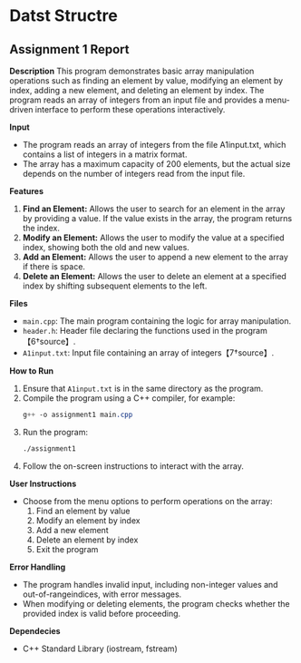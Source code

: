 # Datst Structre
## Assignment 1 Report

**Description**
This program demonstrates basic array manipulation operations such as finding an element by value, modifying an element by index, adding a new element, and deleting an element by index. The program reads an array of integers from an input file and provides a menu-driven interface to perform these operations interactively.

**Input**
- The program reads an array of integers from the file A1input.txt, which contains a list of integers in a matrix format.
- The array has a maximum capacity of 200 elements, but the actual size depends on the number of integers read from the input file.

**Features**
1. **Find an Element:** Allows the user to search for an element in the array by providing a value. If the value exists in the array, the program returns the index.
2. **Modify an Element:** Allows the user to modify the value at a specified index, showing both the old and new values.
3. **Add an Element:** Allows the user to append a new element to the array if there is space.
4. **Delete an Element:** Allows the user to delete an element at a specified index by shifting subsequent elements to the left.

**Files**
- `main.cpp`: The main program containing the logic for array manipulation.
- `header.h`: Header file declaring the functions used in the program【6†source】.
- `A1input.txt`: Input file containing an array of integers【7†source】.
 
**How to Run**
1. Ensure that `A1input.txt` is in the same directory as the program.
2. Compile the program using a C++ compiler, for example:
   ```css
   g++ -o assignment1 main.cpp
   ```
3. Run the program:
   ```bash
   ./assignment1
   ```
4. Follow the on-screen instructions to interact with the array.

**User Instructions**
- Choose from the menu options to perform operations on the array:
  1. Find an element by value
  2. Modify an element by index
  3. Add a new element
  4. Delete an element by index
  5. Exit the program
 
**Error Handling**
- The program handles invalid input, including non-integer values and out-of-rangeindices, with error messages.
- When modifying or deleting elements, the program checks whether the provided index is valid before proceeding.

**Dependecies**
- C++ Standard Library (iostream, fstream)
